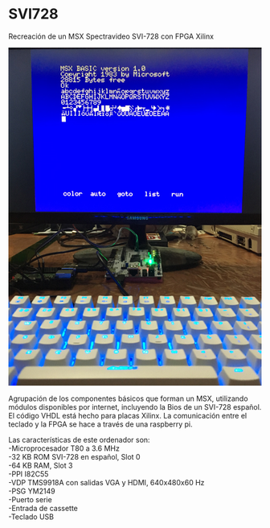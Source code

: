# SVI728
Recreación de un MSX Spectravideo SVI-728 con FPGA Xilinx

![SVI728](/SVI728.jpg)

Agrupación de los componentes básicos que forman un MSX, utilizando módulos disponibles por internet, incluyendo la Bios de un SVI-728 español. El código VHDL está hecho para placas Xilinx. La comunicación entre el teclado y la FPGA se hace a través de una raspberry pi.

Las características de este ordenador son:  
	-Microprocesador T80 a 3.6 MHz  
	-32 KB ROM SVI-728 en español, Slot 0  
	-64 KB RAM, Slot 3  
	-PPI I82C55  
	-VDP TMS9918A con salidas VGA y HDMI, 640x480x60 Hz  
	-PSG YM2149  
	-Puerto serie  
	-Entrada de cassette  
	-Teclado USB  
